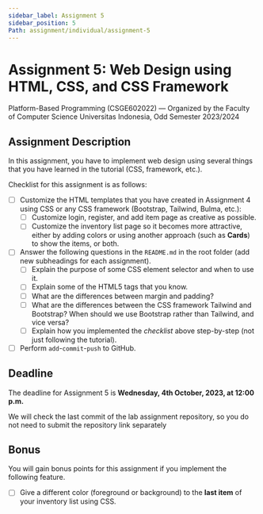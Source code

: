 ```yaml
---
sidebar_label: Assignment 5
sidebar_position: 5
Path: assignment/individual/assignment-5
---
```


# Assignment 5: Web Design using HTML, CSS, and CSS Framework

Platform-Based Programming (CSGE602022) — Organized by the Faculty of Computer Science Universitas Indonesia, Odd Semester 2023/2024

## Assignment Description

In this assignment, you have to implement web design using several things that you have learned in the tutorial (CSS, framework, etc.).

Checklist for this assignment is as follows:

- [ ] Customize the HTML templates that you have created in Assignment 4 using CSS or any CSS framework (Bootstrap, Tailwind, Bulma, etc.):
    - [ ] Customize login, register, and add item page as creative as possible. 
    - [ ] Customize the inventory list page so it becomes more attractive, either by adding colors or using another approach (such as **Cards**) to show the items, or both.

- [ ]  Answer the following questions in the `README.md` in the root folder (add new subheadings for each assignment).
    - [ ] Explain the purpose of some CSS element selector and when to use it.
    - [ ] Explain some of the HTML5 tags that you know.
    - [ ] What are the differences between margin and padding?
    - [ ] What are the differences between the CSS framework Tailwind and Bootstrap? When should we use Bootstrap rather than Tailwind, and vice versa?
    - [ ] Explain how you implemented the *checklist* above step-by-step (not just following the tutorial).
- [ ] Perform `add`-`commit`-`push` to GitHub.

## Deadline

The deadline for Assignment 5 is **Wednesday, 4th October, 2023, at 12:00 p.m.**

We will check the last commit of the lab assignment repository, so you do not need to submit the repository link separately

## Bonus

You will gain bonus points for this assignment if you implement the following feature.

- [ ] Give a different color (foreground or background) to the **last item** of your inventory list using CSS.
